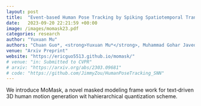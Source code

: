 ```yaml
---
layout: post
title:  "Event‐based Human Pose Tracking by Spiking Spatiotemporal Transformer"
date:   2023-09-20 22:21:59 +00:00
image: /images/momask23.pdf
categories: research
author: "Yuxuan Mu"
authors: "Chuan Guo*, <strong>Yuxuan Mu*</strong>, Muhammad Gohar Javed*, Sen Wang, Li cheng"
venue: "Arxiv Preprint"
website: "https://ericguo5513.github.io/momask/"
# venue: "in: Submitted to CVPR"
# arxiv: "https://arxiv.org/abs/2303.09681"
# code: "https://github.com/JimmyZou/HumanPoseTracking_SNN"
---
```

We introduce MoMask, a novel masked modeling frame work for text‐driven 3D human motion generation wit hahierarchical quantization scheme.